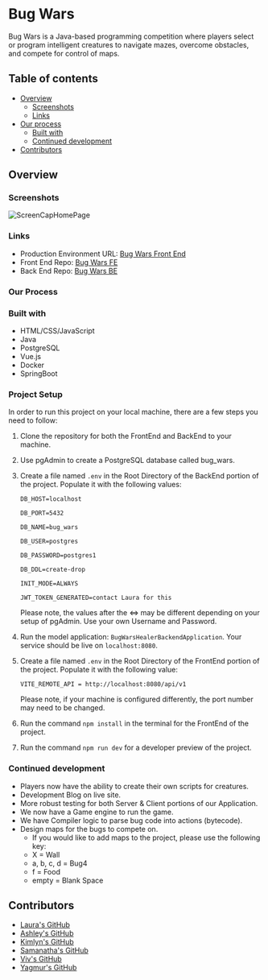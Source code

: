 # Bug Wars

Bug Wars is a Java-based programming competition where players select or program intelligent creatures to navigate mazes, overcome obstacles, and compete for control of maps.


## Table of contents

- [Overview](#overview)
  - [Screenshots](#screenshots)
  - [Links](#links)
- [Our process](#our-process)
  - [Built with](#built-with)
  - [Continued development](#continued-development)
- [Contributors](#contributors)

## Overview

### Screenshots

![ScreenCapHomePage](https://github.com/LauraJStevenson/bugwars-healer-backend/assets/117865610/29c368d1-b207-4779-9033-d1e8f632dbab)

### Links

- Production Environment URL: [Bug Wars Front End](https://bugwars-healer-frontend.onrender.com)
- Front End Repo: [Bug Wars FE](https://github.com/LauraJStevenson/bugwars-healer-frontend)
- Back End Repo: [Bug Wars BE](https://github.com/LauraJStevenson/bugwars-healer-backend)

### Our Process

### Built with

* HTML/CSS/JavaScript
* Java
* PostgreSQL
* Vue.js
* Docker
* SpringBoot

### Project Setup

In order to run this project on your local machine, there are a few steps you need to follow:
1. Clone the repository for both the FrontEnd and BackEnd to your machine.
2. Use pgAdmin to create a PostgreSQL database called bug_wars.
3. Create a file named `.env` in the Root Directory of the BackEnd portion of the project. Populate it with the following values:

    `DB_HOST=localhost`

    `DB_PORT=5432`

    `DB_NAME=bug_wars`

    `DB_USER=postgres`

    `DB_PASSWORD=postgres1`

    `DB_DDL=create-drop`

    `INIT_MODE=ALWAYS`

    `JWT_TOKEN_GENERATED=contact Laura for this`

   Please note, the values after the <=> may be different depending on your setup of pgAdmin. Use your own Username and Password.

4. Run the model application: `BugWarsHealerBackendApplication`. Your service should be live on `localhost:8080`.

4. Create a file named `.env` in the Root Directory of the FrontEnd portion of the project. Populate it with the following value:

    `VITE_REMOTE_API = http://localhost:8080/api/v1`

   Please note, if your machine is configured differently, the port number may need to be changed.

6. Run the command `npm install` in the terminal for the FrontEnd of the project.
7. Run the command `npm run dev` for a developer preview of the project. 

### Continued development

- Players now have the ability to create their own scripts for creatures.
- Development Blog on live site.
- More robust testing for both Server & Client portions of our Application.
- We now have a Game engine to run the game.
- We have Compiler logic to parse bug code into actions (bytecode).
- Design maps for the bugs to compete on.
    - If you would like to add maps to the project, please use the following key:
    - X = Wall
    - a, b, c, d = Bug4
    - f = Food
    - empty = Blank Space
    


## Contributors

- [Laura's GitHub](https://github.com/LauraJStevenson)
- [Ashley's GitHub](https://github.com/micamash)
- [Kimlyn's GitHub](https://github.com/klyndelara)
- [Samanatha's GitHub](https://github.com/sbutterfield5)
- [Viv's GitHub](https://github.com/Viv-Valentin)
- [Yagmur's GitHub](https://github.com/yagmurmuslu)
